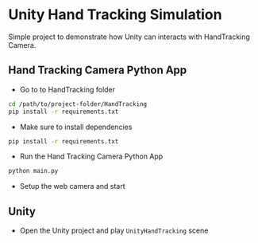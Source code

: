 # Unity Hand Tracking Simulation
Simple project to demonstrate how Unity can interacts with HandTracking Camera.

## Hand Tracking Camera Python App
- Go to to HandTracking folder
```bash
cd /path/to/project-folder/HandTracking
pip install -r requirements.txt
```
- Make sure to install dependencies
```bash
pip install -r requirements.txt
```
- Run the Hand Tracking Camera Python App
```bash
python main.py
```
- Setup the web camera and start

## Unity
- Open the Unity project and play `UnityHandTracking` scene
